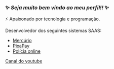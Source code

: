 ### ✨ _Seja muito bem vindo ao meu perfil!!_ ✨
⚡ Apaixonado por tecnologia e programação.

Desenvolvedor dos seguintes sistemas SAAS:
- [Mercúrio](https://mercurioapp.com.br)
- [PixaPay](https://pixapay.com.br)
- [Polícia online](https://policiaonlineapp.com.br)

[Canal do youtube](https://www.youtube.com/channel/UCkD0RaQ5TGB0e73zyfYuvSw)


<!--
**Douglas09/Douglas09** is a ✨ _special_ ✨ repository because its `README.md` (this file) appears on your GitHub profile.

Here are some ideas to get you started:

- 🔭 I’m currently working on ...
- 🌱 I’m currently learning ...
- 👯 I’m looking to collaborate on ...
- 🤔 I’m looking for help with ...
- 💬 Ask me about ...
- 📫 How to reach me: ...
- 😄 Pronouns: ...
- ⚡ Fun fact: ...
-->
